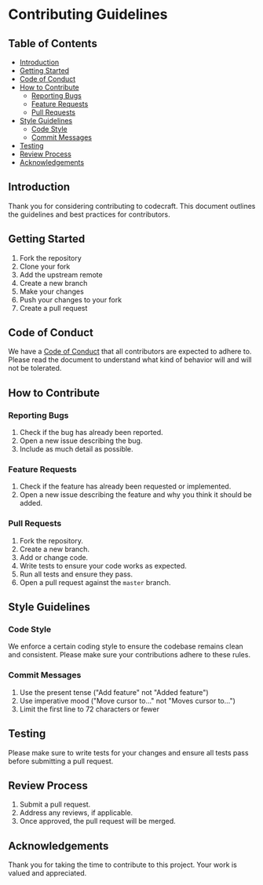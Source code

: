 # Contributing Guidelines

## Table of Contents

- [Introduction](#introduction)
- [Getting Started](#getting-started)
- [Code of Conduct](#code-of-conduct)
- [How to Contribute](#how-to-contribute)
  - [Reporting Bugs](#reporting-bugs)
  - [Feature Requests](#feature-requests)
  - [Pull Requests](#pull-requests)
- [Style Guidelines](#style-guidelines)
  - [Code Style](#code-style)
  - [Commit Messages](#commit-messages)
- [Testing](#testing)
- [Review Process](#review-process)
- [Acknowledgements](#acknowledgements)

## Introduction

Thank you for considering contributing to codecraft. This document outlines the guidelines and best practices for contributors.

## Getting Started

1. Fork the repository
2. Clone your fork
3. Add the upstream remote
4. Create a new branch
5. Make your changes
6. Push your changes to your fork
7. Create a pull request

## Code of Conduct

We have a [Code of Conduct](CODE_OF_CONDUCT.md) that all contributors are expected to adhere to. Please read the document to understand what kind of behavior will and will not be tolerated.

## How to Contribute

### Reporting Bugs

1. Check if the bug has already been reported.
2. Open a new issue describing the bug.
3. Include as much detail as possible.

### Feature Requests

1. Check if the feature has already been requested or implemented.
2. Open a new issue describing the feature and why you think it should be added.

### Pull Requests

1. Fork the repository.
2. Create a new branch.
3. Add or change code.
4. Write tests to ensure your code works as expected.
5. Run all tests and ensure they pass.
6. Open a pull request against the `master` branch.

## Style Guidelines

### Code Style

We enforce a certain coding style to ensure the codebase remains clean and consistent. Please make sure your contributions adhere to these rules.

### Commit Messages

1. Use the present tense ("Add feature" not "Added feature")
2. Use imperative mood ("Move cursor to..." not "Moves cursor to...")
3. Limit the first line to 72 characters or fewer

## Testing

Please make sure to write tests for your changes and ensure all tests pass before submitting a pull request.

## Review Process

1. Submit a pull request.
2. Address any reviews, if applicable.
3. Once approved, the pull request will be merged.

## Acknowledgements

Thank you for taking the time to contribute to this project. Your work is valued and appreciated.
